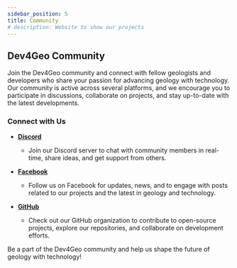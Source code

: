 ```yaml
---
sidebar_position: 5
title: Community
# description: Website to show our projects
---
```


## Dev4Geo Community

Join the Dev4Geo community and connect with fellow geologists and developers who share your passion for advancing geology with technology. Our community is active across several platforms, and we encourage you to participate in discussions, collaborate on projects, and stay up-to-date with the latest developments.

### Connect with Us

- **[Discord](https://discord.gg/tmnGnKsV)**
  - Join our Discord server to chat with community members in real-time, share ideas, and get support from others.

- **[Facebook](https://www.facebook.com/dev4geo)**
  - Follow us on Facebook for updates, news, and to engage with posts related to our projects and the latest in geology and technology.

- **[GitHub](https://github.com/Dev4Geo/)**
  - Check out our GitHub organization to contribute to open-source projects, explore our repositories, and collaborate on development efforts.

Be a part of the Dev4Geo community and help us shape the future of geology with technology!

